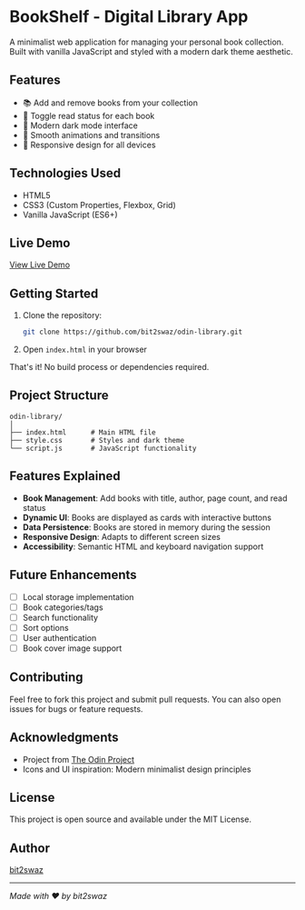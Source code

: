 # BookShelf - Digital Library App

A minimalist web application for managing your personal book collection. Built with vanilla JavaScript and styled with a modern dark theme aesthetic.

## Features

- 📚 Add and remove books from your collection
- 🔄 Toggle read status for each book
- 🌙 Modern dark mode interface
- 💫 Smooth animations and transitions
- 📱 Responsive design for all devices

## Technologies Used

- HTML5
- CSS3 (Custom Properties, Flexbox, Grid)
- Vanilla JavaScript (ES6+)

## Live Demo

[View Live Demo](https://bit2swaz.github.io/odin-library)

## Getting Started

1. Clone the repository:

   ```bash
   git clone https://github.com/bit2swaz/odin-library.git
   ```

2. Open `index.html` in your browser

That's it! No build process or dependencies required.

## Project Structure

```
odin-library/
│
├── index.html      # Main HTML file
├── style.css       # Styles and dark theme
└── script.js       # JavaScript functionality
```

## Features Explained

- **Book Management**: Add books with title, author, page count, and read status
- **Dynamic UI**: Books are displayed as cards with interactive buttons
- **Data Persistence**: Books are stored in memory during the session
- **Responsive Design**: Adapts to different screen sizes
- **Accessibility**: Semantic HTML and keyboard navigation support

## Future Enhancements

- [ ] Local storage implementation
- [ ] Book categories/tags
- [ ] Search functionality
- [ ] Sort options
- [ ] User authentication
- [ ] Book cover image support

## Contributing

Feel free to fork this project and submit pull requests. You can also open issues for bugs or feature requests.

## Acknowledgments

- Project from [The Odin Project](https://www.theodinproject.com/)
- Icons and UI inspiration: Modern minimalist design principles

## License

This project is open source and available under the MIT License.

## Author

[bit2swaz](https://github.com/bit2swaz)

---

_Made with ❤️ by bit2swaz_
